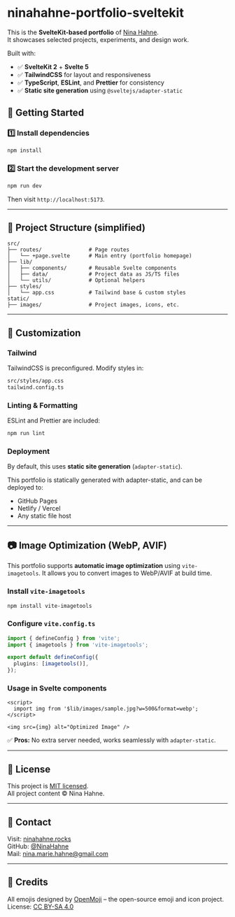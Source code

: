 # ninahahne-portfolio-sveltekit

This is the **SvelteKit-based portfolio** of [Nina Hahne](https://ninahahne.rocks).  
It showcases selected projects, experiments, and design work.

Built with:

- ✅ **SvelteKit 2** + **Svelte 5**
- ✅ **TailwindCSS** for layout and responsiveness
- ✅ **TypeScript**, **ESLint**, and **Prettier** for consistency
- ✅ **Static site generation** using `@sveltejs/adapter-static`

## 🚀 Getting Started

### 1️⃣ Install dependencies

```bash
npm install
```

### 2️⃣ Start the development server

```bash
npm run dev
```

Then visit `http://localhost:5173`.

---

## 📂 Project Structure (simplified)

```
src/
├── routes/               # Page routes
│   └── +page.svelte      # Main entry (portfolio homepage)
├── lib/
│   ├── components/       # Reusable Svelte components
│   ├── data/             # Project data as JS/TS files
│   └── utils/            # Optional helpers
├── styles/
│   └── app.css           # Tailwind base & custom styles
static/
├── images/               # Project images, icons, etc.
```

---

## 📌 Customization

### Tailwind

TailwindCSS is preconfigured. Modify styles in:

```bash
src/styles/app.css
tailwind.config.ts
```

### Linting & Formatting

ESLint and Prettier are included:

```bash
npm run lint
```

### Deployment

By default, this uses **static site generation** (`adapter-static`).

This portfolio is statically generated with adapter-static, and can be deployed to:

- GitHub Pages
- Netlify / Vercel
- Any static file host

---

## 📷 Image Optimization (WebP, AVIF)

This portfolio supports **automatic image optimization** using `vite-imagetools`. It allows you to convert images to WebP/AVIF at build time.

### Install `vite-imagetools`

```bash
npm install vite-imagetools
```

### Configure `vite.config.ts`

```ts
import { defineConfig } from 'vite';
import { imagetools } from 'vite-imagetools';

export default defineConfig({
  plugins: [imagetools()],
});
```

### Usage in Svelte components

```svelte
<script>
  import img from '$lib/images/sample.jpg?w=500&format=webp';
</script>

<img src={img} alt="Optimized Image" />
```

✅ **Pros:** No extra server needed, works seamlessly with `adapter-static`.

---

## 📄 License

This project is [MIT licensed](https://opensource.org/license/mit/).  
All project content © Nina Hahne.

---

## 👋 Contact

Visit: [ninahahne.rocks](https://ninahahne.rocks)  
GitHub: [@NinaHahne](https://github.com/NinaHahne)  
Mail: [nina.marie.hahne@gmail.com](mailto:nina.marie.hahne@gmail.com)

---

## 🎨 Credits

All emojis designed by [OpenMoji](https://openmoji.org) – the open-source emoji and icon project. License: [CC BY-SA 4.0](https://creativecommons.org/licenses/by-sa/4.0/)
